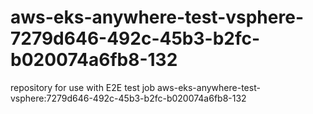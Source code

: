 # aws-eks-anywhere-test-vsphere-7279d646-492c-45b3-b2fc-b020074a6fb8-132
repository for use with E2E test job aws-eks-anywhere-test-vsphere:7279d646-492c-45b3-b2fc-b020074a6fb8-132
